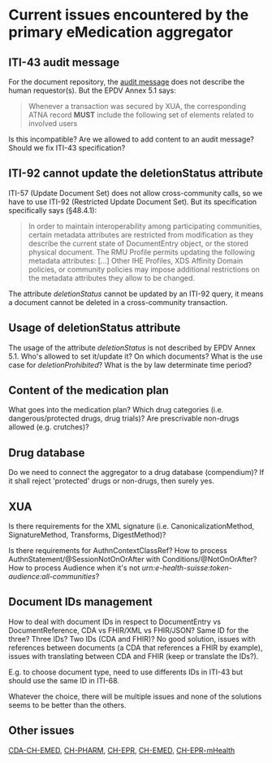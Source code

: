 # Current issues encountered by the primary eMedication aggregator

## ITI-43 audit message

For the document repository, the [audit message](https://ihe.github.io/publications/ITI/TF/Volume2/ITI-43.html#3.43.6) does not describe the human requestor(s). But the EPDV Annex 5.1 says:

> Whenever a transaction was secured by XUA, the corresponding ATNA record **MUST** include the following set of <ActiveParticipant> elements related to involved users

Is this incompatible? Are we allowed to add content to an audit message? Should we fix ITI-43 specification?

## ITI-92 cannot update the deletionStatus attribute

ITI-57 (Update Document Set) does not allow cross-community calls, so we have to use ITI-92 (Restricted Update Document Set). But its specification specifically says (§48.4.1):

> In order to maintain interoperability among participating communities, certain metadata attributes are restricted from modification as they describe the current state of DocumentEntry object, or the stored physical document. The RMU Profile permits updating the following metadata attributes: [...] Other IHE Profiles, XDS Affinity Domain policies, or community policies may impose additional restrictions on the metadata attributes they allow to be changed.

The attribute _deletionStatus_ cannot be updated by an ITI-92 query, it means a document cannot be deleted in a cross-community transaction.

## Usage of deletionStatus attribute

The usage of the attribute _deletionStatus_ is not described by EPDV Annex 5.1.  Who's allowed to set it/update it? On which documents? What is the use case for _deletionProhibited_? What is the by law determinate time period?

## Content of the medication plan

What goes into the medication plan? Which drug categories (i.e. dangerous/protected drugs, drug trials)? Are prescrivable non-drugs allowed (e.g. crutches)?

## Drug database

Do we need to connect the aggregator to a drug database (compendium)? If it shall reject 'protected' drugs or non-drugs, then surely yes.

## XUA

Is there requirements for the XML signature (i.e. CanonicalizationMethod, SignatureMethod, Transforms, DigestMethod)?

Is there requirements for AuthnContextClassRef? How to process AuthnStatement/@SessionNotOnOrAfter with Conditions/@NotOnOrAfter? How to process Audience when it's not _urn:e-health-suisse:token-audience:all-communities_?

## Document IDs management

How to deal with document IDs in respect to DocumentEntry vs DocumentReference, CDA vs FHIR/XML vs FHIR/JSON? Same ID for the three? Three IDs? Two IDs (CDA and FHIR)? No good solution, issues with references between documents (a CDA that references a FHIR by example), issues with translating between CDA and FHIR (keep or translate the IDs?).

E.g. to choose document type, need to use differents IDs in ITI-43 but should use the same ID in ITI-68.

Whatever the choice, there will be multiple issues and none of the solutions seems to be better than the others.

## Other issues

[CDA-CH-EMED](https://art-decor.org/art-decor/decor-issues--cdachemed-), [CH-PHARM](https://art-decor.org/art-decor/decor-issues--ch-pharm-), [CH-EPR](https://art-decor.org/art-decor/decor-issues--ch-epr-), [CH-EMED](https://github.com/ehealthsuisse/ch-emed/issues), [CH-EPR-mHealth](https://github.com/ehealthsuisse/ch-epr-mhealth/issues)
